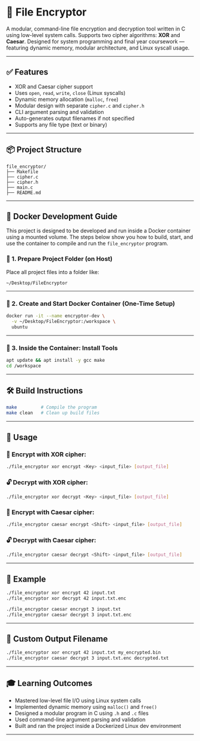 # 🔐 File Encryptor

A modular, command-line file encryption and decryption tool written in C using low-level system calls. Supports two cipher algorithms: **XOR** and **Caesar**. Designed for system programming and final year coursework — featuring dynamic memory, modular architecture, and Linux syscall usage.

---

## ✅ Features

- XOR and Caesar cipher support
- Uses `open`, `read`, `write`, `close` (Linux syscalls)
- Dynamic memory allocation (`malloc`, `free`)
- Modular design with separate `cipher.c` and `cipher.h`
- CLI argument parsing and validation
- Auto-generates output filenames if not specified
- Supports any file type (text or binary)

---

## 📦 Project Structure

```
file_encryptor/
├── Makefile
├── cipher.c
├── cipher.h
├── main.c
├── README.md
```

---

## 🐳 Docker Development Guide

This project is designed to be developed and run inside a Docker container using a mounted volume. The steps below show you how to build, start, and use the container to compile and run the `file_encryptor` program.

### 📁 1. Prepare Project Folder (on Host)

Place all project files into a folder like:

```
~/Desktop/FileEncryptor
```

---

### 🐳 2. Create and Start Docker Container (One-Time Setup)

```bash
docker run -it --name encryptor-dev \
  -v ~/Desktop/FileEncryptor:/workspace \
  ubuntu
```

---

### 🧰 3. Inside the Container: Install Tools

```bash
apt update && apt install -y gcc make
cd /workspace
```

---

## 🛠️ Build Instructions

```bash
make         # Compile the program
make clean   # Clean up build files
```

---

## 🏃 Usage

### 🔐 Encrypt with XOR cipher:

```bash
./file_encryptor xor encrypt <Key> <input_file> [output_file]
```

### 🔓 Decrypt with XOR cipher:

```bash
./file_encryptor xor decrypt <Key> <input_file> [output_file]
```

### 🔐 Encrypt with Caesar cipher:

```bash
./file_encryptor caesar encrypt <Shift> <input_file> [output_file]
```

### 🔓 Decrypt with Caesar cipher:

```bash
./file_encryptor caesar decrypt <Shift> <input_file> [output_file]
```

---

## 📄 Example

```bash
./file_encryptor xor encrypt 42 input.txt
./file_encryptor xor decrypt 42 input.txt.enc

./file_encryptor caesar encrypt 3 input.txt
./file_encryptor caesar decrypt 3 input.txt.enc
```

---

## 💾 Custom Output Filename

```bash
./file_encryptor xor encrypt 42 input.txt my_encrypted.bin
./file_encryptor caesar decrypt 3 input.txt.enc decrypted.txt
```

---

## 🎓 Learning Outcomes

- Mastered low-level file I/O using Linux system calls
- Implemented dynamic memory using `malloc()` and `free()`
- Designed a modular program in C using `.h` and `.c` files
- Used command-line argument parsing and validation
- Built and ran the project inside a Dockerized Linux dev environment
---
